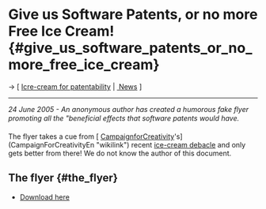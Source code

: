 # Give us Software Patents, or no more Free Ice Cream! {#give_us_software_patents_or_no_more_free_ice_cream}

-\> \[ [ Icre-cream for patentability](CampIcecream050601En "wikilink")
\| [ News](SwpatcninoEn "wikilink") \]

------------------------------------------------------------------------

*24 June 2005 - An anonymous author has created a humorous fake flyer
promoting all the \"beneficial effects that software patents would
have.*

The flyer takes a cue from [
[CampaignforCreativity](CampaignforCreativity "wikilink")\'s](CampaignForCreativityEn "wikilink")
recent [ ice-cream debacle](CampIcecream050601En "wikilink") and only
gets better from there! We do not know the author of this document.

## The flyer {#the_flyer}

-   [Download
    here](http://swpat.ffii.org/log/05/icecream0624/patentsandicecream.pdf "wikilink")
